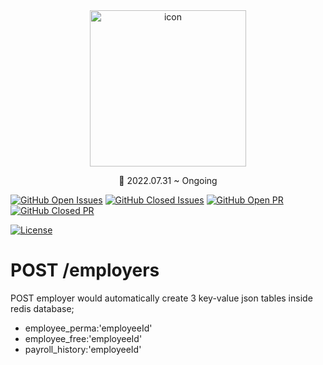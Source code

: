 <div align="center">

<img src="https://user-images.githubusercontent.com/54009920/183289711-bf7c3303-0cf6-48ee-a270-d777d8d1bc45.svg" alt="icon" width="250"/>

📆 2022.07.31 ~ Ongoing

</div>

<div>
  
[![GitHub Open Issues](https://img.shields.io/github/issues-raw/goonzard/GriffinBackend?color=green)](https://github.com/goonzard/GriffinBackend/issues)
[![GitHub Closed Issues](https://img.shields.io/github/issues-closed-raw/goonzard/GriffinBackend?color=red)](https://github.com/goonzard/GriffinBackend/issues?q=is%3Aissue+is%3Aclosed)
[![GitHub Open PR](https://img.shields.io/github/issues-pr-raw/goonzard/GriffinBackend?color=green)](https://github.com/goonzard/GriffinBackend/pulls)
[![GitHub Closed PR](https://img.shields.io/github/issues-pr-closed-raw/goonzard/GriffinBackend?color=red)](https://github.com/goonzard/GriffinBackend/pulls?q=is%3Apr+is%3Aclosed)

[![License](https://img.shields.io/badge/license-MIT-blue.svg)](https://opensource.org/licenses/MIT)
  
</div>


# POST /employers

<p>

POST employer would automatically create 3 key-value json tables inside redis database;
  - employee_perma:'employeeId'
  - employee_free:'employeeId'
  - payroll_history:'employeeId'

</p>

